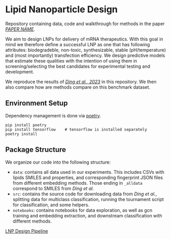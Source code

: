 # Lipid Nanoparticle Design

Repository containing data, code and walkthrough for methods in the paper [*PAPER NAME*](www.google.com).

We aim to design LNPs for delivery of mRNA therapeutics. With this goal in mind we therefore define a successful LNP as one that has following attributes: biodegradeble, non-toxic, synthesizable, stable (pH/temperature) and (most importantly) transfection efficiency.
We design predictive models that estimate these qualities with the intention of using them in screening/selecting the best candidates for experimental testing and development.

We reproduce the results of [*Ding et al., 2023*](https://arxiv.org/abs/2308.01402) in this repository. We then also compare how are methods compare on this benchmark dataset.

## Environment Setup

Dependency management is done via [poetry](https://python-poetry.org/).

```
pip install poetry
pip install tensorflow    # tensorflow is installed separately
poetry install
```

## Package Structure

We organize our code into the following structure:
- `data`: contains all data used in our experiments. This includes CSVs with lipids SMILES and properties, and corresponding fingerprint JSON files from different embedding methods. Those ending in `_alldata` correspond to SMILES from *Ding et al*.
- `src`: contains the source code for downloading data from *Ding et al.*, splitting data for multiclass classification, running the tournament script for classification, and some helpers.
- `notebooks`: contains notebooks for data exploration, as well as gcn training and embedding extraction, and downstream classification with different methods.

[LNP Design Pipeline](lnp-design-diagram.png)
